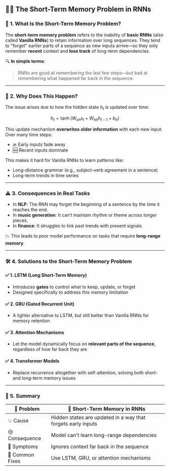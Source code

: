## 🧠💡 **The Short-Term Memory Problem in RNNs**

### 📍 **1. What Is the Short-Term Memory Problem?**

The **short-term memory problem** refers to the inability of **basic RNNs** (also called **Vanilla RNNs**) to retain information over long sequences.
They tend to "forget" earlier parts of a sequence as new inputs arrive—so they only remember **recent** context and **lose track** of long-term dependencies.

🔍 **In simple terms**:

> RNNs are good at remembering the last few steps—but bad at remembering what happened far back in the sequence.

---

### 🔄 **2. Why Does This Happen?**

The issue arises due to how the hidden state $h_t$ is updated over time:

$$
h_t = \tanh(W_{xh}x_t + W_{hh}h_{t-1} + b_h)
$$

This update mechanism **overwrites older information** with each new input.
Over many time steps:

* 🔙 Early inputs fade away
* 🆕 Recent inputs dominate

This makes it hard for Vanilla RNNs to learn patterns like:

* Long-distance grammar (e.g., subject–verb agreement in a sentence)
* Long-term trends in time series

---

### ⚠️ **3. Consequences in Real Tasks**

* In **NLP**: The RNN may forget the beginning of a sentence by the time it reaches the end.
* In **music generation**: It can’t maintain rhythm or theme across longer pieces.
* In **finance**: It struggles to link past trends with present signals.

📉 This leads to poor model performance on tasks that require **long-range memory**.

---

### 🛠️ **4. Solutions to the Short-Term Memory Problem**

#### ✅ **1. LSTM (Long Short-Term Memory)**

* Introduces **gates** to control what to keep, update, or forget
* Designed specifically to address this memory limitation

#### ✅ **2. GRU (Gated Recurrent Unit)**

* A lighter alternative to LSTM, but still better than Vanilla RNNs for memory retention

#### ✅ **3. Attention Mechanisms**

* Let the model dynamically focus on **relevant parts of the sequence**, regardless of how far back they are

#### ✅ **4. Transformer Models**

* Replace recurrence altogether with self-attention, solving both short- and long-term memory issues

---

### 📌 **5. Summary**

| 🔹 Problem      | 🧠 Short-Term Memory in RNNs                                 |
| --------------- | ------------------------------------------------------------ |
| 💥 Cause        | Hidden states are updated in a way that forgets early inputs |
| 😢 Consequence  | Model can't learn long-range dependencies                    |
| 🧪 Symptoms     | Ignores context far back in the sequence                     |
| 🔧 Common Fixes | Use LSTM, GRU, or attention mechanisms                       |
